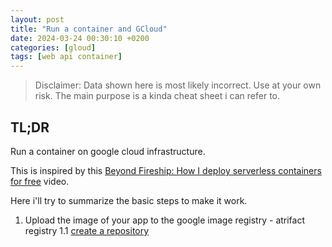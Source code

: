 ```yaml
---
layout: post
title: "Run a container and GCloud"
date: 2024-03-24 00:30:10 +0200
categories: [gloud]
tags: [web api container]
---
```


> Disclaimer: Data shown here is most likely incorrect.
> Use at your own risk.
> The main purpose is a kinda cheat sheet i can refer to.

## TL;DR

Run a container on google cloud infrastructure.

This is inspired by this [Beyond Fireship: How I deploy serverless containers for free](https://www.youtube.com/watch?v=cw34KMPSt4k) video.

Here i'll try to summarize the basic steps to make it work.

1. Upload the image of your app to the google image registry -
   atrifact
   registry
   1.1 [create a repository](https://console.cloud.google.com/artifacts?hl=de&project=clear-faculty-418222)
